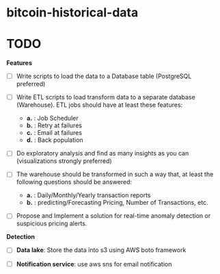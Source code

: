 # bitcoin-historical-data


# TODO

**Features**
- [ ] Write scripts to load the data to a Database table (PostgreSQL preferred)
- [ ] Write ETL scripts to load transform data to a separate database (Warehouse). ETL jobs should have at least these features: 
    * **a.**          : Job Scheduler
    * **b.**          : Retry at failures
    * **c.**          : Email at failures
    * **d.**          : Back population
- [ ] Do exploratory analysis and find as many insights as you can (visualizations strongly preferred)
- [ ] The  warehouse  should  be  transformed  in  such  a  way  that,  at  least  the following  questions should be answered:
    * **a.**          : Daily/Monthly/Yearly transaction reports
    * **b.**          :  predicting/Forecasting Pricing, Number of Transactions, etc.
- [ ] Propose and Implement a solution for real-time anomaly detection or suspicious pricing alerts.


**Detection**
- [ ] **Data lake**: Store the data into s3 using AWS boto framework 
- [ ] **Notification service**: use aws sns for email notification

